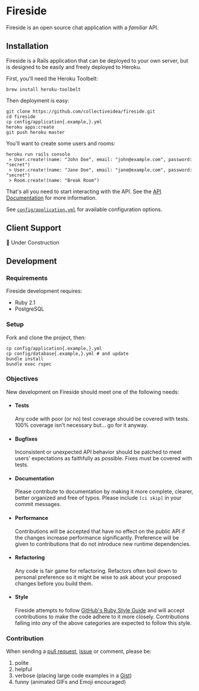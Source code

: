 # Fireside

Fireside is an open source chat application with a *familiar* API.

## Installation

Fireside is a Rails application that can be deployed to your own server, but is
designed to be easily and freely deployed to Heroku.

First, you'll need the Heroku Toolbelt:

```
brew install heroku-toolbelt
```

Then deployment is easy:

```
git clone https://github.com/collectiveidea/fireside.git
cd fireside
cp config/application{.example,}.yml
heroku apps:create
git push heroku master
```

You'll want to create some users and rooms:

```
heroku run rails console
 > User.create!(name: "John Doe", email: "john@example.com", password: "secret")
 > User.create!(name: "Jane Doe", email: "jane@example.com", password: "secret")
 > Room.create!(name: "Break Room")
```

That's all you need to start interacting with the API. See the [API Documentation](doc/api.md) for more information.

See [`config/application.yml`](config/application.example.yml) for available configuration options.

## Client Support

🚧 Under Construction

## Development

### Requirements

Fireside development requires:

* Ruby 2.1
* PostgreSQL

### Setup

Fork and clone the project, then:

```
cp config/application{.example,}.yml
cp config/database{.example,}.yml # and update
bundle install
bundle exec rspec
```

### Objectives

New development on Fireside should meet one of the following needs:

* #### Tests

  Any code with poor (or no) test coverage should be covered with tests. 100% coverage isn't necessary but… go for it anyway.

* #### Bugfixes

  Inconsistent or unexpected API behavior should be patched to meet users' expectations as faithfully as possible. Fixes must be covered with tests.

* #### Documentation

  Please contribute to documentation by making it more complete, clearer, better organized and free of typos. Please include `[ci skip]` in your commit messages.

* #### Performance

  Contributions will be accepted that have no effect on the public API if the changes increase performance significantly. Preference will be given to contributions that do not introduce new runtime dependencies.

* #### Refactoring

  Any code is fair game for refactoring. Refactors often boil down to personal preference so it might be wise to ask about your proposed changes before you build them.

* #### Style

  Fireside attempts to follow [GitHub's Ruby Style Guide](https://github.com/styleguide/ruby) and will accept contributions to make the code adhere to it more closely. Contributions falling into *any* of the above categories are expected to follow this style.

### Contribution

When sending a [pull request](https://github.com/collectiveidea/fireside/pulls), [issue](https://github.com/collectiveidea/fireside/issues) or comment, please be:

1. polite
2. helpful
3. verbose (placing large code examples in a [Gist](https://gist.github.com))
4. funny (animated GIFs and Emoji encouraged)

